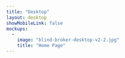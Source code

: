 ```yaml
---
title: "Desktop"
layout: desktop
showMobileLink: false
mockups:
  -
    image: "blind-broker-desktop-v2-2.jpg"
    title: "Home Page"
---
```


